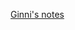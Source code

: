 [Ginni's notes](https://github.com/gcpinckert/rb120_rb129/blob/main/study_guide/collaborator_objs.md)
